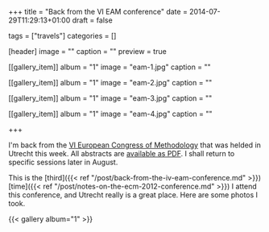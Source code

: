 +++
title = "Back from the VI EAM conference"
date = 2014-07-29T11:29:13+01:00
draft = false

tags = ["travels"]
categories = []

[header]
image = ""
caption = ""
preview = true

[[gallery_item]]
album = "1"
image = "eam-1.jpg"
caption = ""

[[gallery_item]]
album = "1"
image = "eam-2.jpg"
caption = ""

[[gallery_item]]
album = "1"
image = "eam-3.jpg"
caption = ""

[[gallery_item]]
album = "1"
image = "eam-4.jpg"
caption = ""

+++

I'm back from the [VI European Congress of Methodology](http://eam2014.fss.uu.nl) that was helded in Utrecht this week.
All abstracts are <i class="fa fa-file-pdf-o fa-1x"></i> [available as PDF](http://eam2014.fss.uu.nl/files/2012/06/Abstracts.pdf). I shall return to specific sessions later in August.

This is the [third]({{< ref "/post/back-from-the-iv-eam-conference.md" >}}) [time]({{< ref "/post/notes-on-the-ecm-2012-conference.md" >}}) I attend this conference, and Utrecht really is a great place. Here are some photos I took. 

<!--more-->

{{< gallery album="1" >}}
